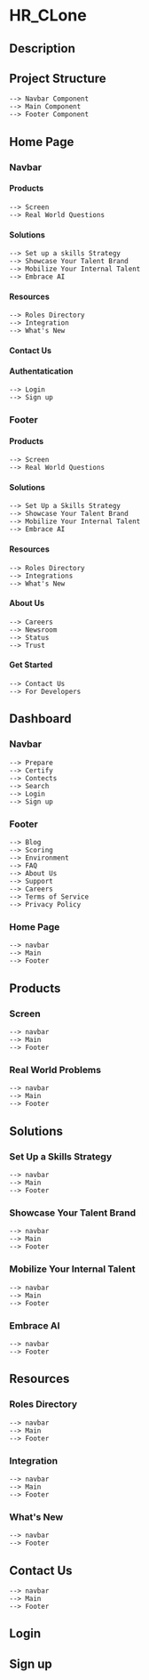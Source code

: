 # HR_CLone

## Description

## Project Structure
    --> Navbar Component
    --> Main Component
    --> Footer Component

## Home Page

### Navbar

#### Products 
    --> Screen
    --> Real World Questions

#### Solutions
    --> Set up a skills Strategy
    --> Showcase Your Talent Brand
    --> Mobilize Your Internal Talent
    --> Embrace AI

#### Resources
    --> Roles Directory
    --> Integration
    --> What's New

#### Contact Us

#### Authentatication
    --> Login
    --> Sign up

### Footer

#### Products
    --> Screen
    --> Real World Questions

#### Solutions
    --> Set Up a Skills Strategy
    --> Showcase Your Talent Brand
    --> Mobilize Your Internal Talent
    --> Embrace AI

#### Resources
    --> Roles Directory
    --> Integrations
    --> What's New

#### About Us
    --> Careers
    --> Newsroom
    --> Status
    --> Trust

#### Get Started
    --> Contact Us
    --> For Developers

## Dashboard

### Navbar 
    --> Prepare
    --> Certify
    --> Contects
    --> Search
    --> Login
    --> Sign up

### Footer
    --> Blog
    --> Scoring
    --> Environment
    --> FAQ
    --> About Us
    --> Support
    --> Careers
    --> Terms of Service
    --> Privacy Policy

### Home Page
    --> navbar
    --> Main 
    --> Footer

## Products
### Screen
    --> navbar
    --> Main 
    --> Footer
### Real World Problems
    --> navbar
    --> Main 
    --> Footer
## Solutions
### Set Up a Skills Strategy
    --> navbar
    --> Main 
    --> Footer
### Showcase Your Talent Brand
    --> navbar
    --> Main 
    --> Footer
### Mobilize Your Internal Talent
    --> navbar
    --> Main 
    --> Footer
### Embrace AI
    --> navbar
    --> Footer
## Resources
### Roles Directory
    --> navbar
    --> Main 
    --> Footer
### Integration
    --> navbar
    --> Main 
    --> Footer
### What's New
    --> navbar
    --> Footer
## Contact Us
    --> navbar
    --> Main 
    --> Footer
## Login

## Sign up
